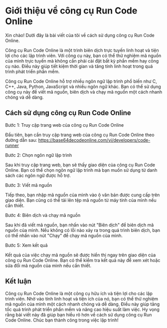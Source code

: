 Giới thiệu về công cụ Run Code Online
=====================================

Xin chào! Dưới đây là bài viết của tôi về cách sử dụng công cụ Run Code Online.

Công cụ Run Code Online là một trình biên dịch trực tuyến linh hoạt và tiện lợi cho các lập trình viên. Với công cụ này, bạn có thể thử nghiệm mã nguồn của mình trực tuyến mà không cần phải cài đặt bất kỳ phần mềm hay công cụ nào. Điều này giúp tiết kiệm thời gian và tăng tính linh hoạt trong quá trình phát triển phần mềm.

Công cụ Run Code Online hỗ trợ nhiều ngôn ngữ lập trình phổ biến như C, C++, Java, Python, JavaScript và nhiều ngôn ngữ khác. Bạn có thể sử dụng công cụ này để viết mã nguồn, biên dịch và chạy mã nguồn một cách nhanh chóng và dễ dàng.

Cách sử dụng công cụ Run Code Online
------------------------------------

Bước 1: Truy cập trang web của công cụ Run Code Online

Đầu tiên, bạn cần truy cập trang web của công cụ Run Code Online theo đường dẫn sau: <https://base64decodeonline.com/vi/developers/code-runner>

Bước 2: Chọn ngôn ngữ lập trình

Sau khi truy cập trang web, bạn sẽ thấy giao diện của công cụ Run Code Online. Bạn có thể chọn ngôn ngữ lập trình mà bạn muốn sử dụng từ danh sách các ngôn ngữ được hỗ trợ.

Bước 3: Viết mã nguồn

Tiếp theo, bạn nhập mã nguồn của mình vào ô văn bản được cung cấp trên giao diện. Bạn cũng có thể tải lên tệp mã nguồn từ máy tính của mình nếu cần thiết.

Bước 4: Biên dịch và chạy mã nguồn

Sau khi đã viết mã nguồn, bạn nhấn vào nút "Biên dịch" để biên dịch mã nguồn của mình. Nếu không có lỗi nào xảy ra trong quá trình biên dịch, bạn có thể nhấn vào nút "Chạy" để chạy mã nguồn của mình.

Bước 5: Xem kết quả

Kết quả của việc chạy mã nguồn sẽ được hiển thị ngay trên giao diện của công cụ Run Code Online. Bạn có thể kiểm tra kết quả này để xem xét hoặc sửa đổi mã nguồn của mình nếu cần thiết.

Kết luận
--------

Công cụ Run Code Online là một công cụ hữu ích và tiện lợi cho các lập trình viên. Nhờ vào tính linh hoạt và tiện ích của nó, bạn có thể thử nghiệm mã nguồn của mình một cách nhanh chóng và dễ dàng. Điều này giúp tăng tốc quá trình phát triển phần mềm và nâng cao hiệu suất làm việc. Hy vọng rằng bài viết này đã giúp bạn hiểu rõ hơn về cách sử dụng công cụ Run Code Online. Chúc bạn thành công trong việc lập trình!